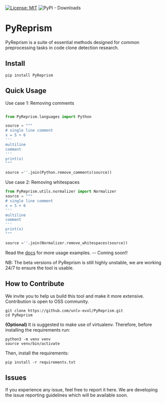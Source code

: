 [![License: MIT](https://img.shields.io/badge/License-MIT-blue.svg)](https://opensource.org/licenses/MIT)
![PyPI - Downloads](https://img.shields.io/pypi/dd/PyReprism)
# PyReprism

PyReprism is a suite of essential methods designed for common preprocessing tasks in code clone detection research.

## Install
```shell
pip install PyReprism
```
## Quick Usage
Use case 1: Removing comments 
```python

from PyReprism.languages import Python

source = """
# single line comment
x = 5 + 6
'''
multiline
comment
'''
print(x)
"""

source =''.join(Python.remove_comments(source))
```

Use case 2: Removing whitespaces 
```python
from PyReprism.utils.normalizer import Normalizer
source = """
# single line comment
x = 5 + 6
'''
multiline
comment
'''
print(x)
"""

source =''.join(Normalizer.remove_whitespaces(source))
```

Read the [docs]() for more usage examples. -- Coming soon!!

NB: The beta versions of PyReprism is still highly unstable, we are working 24/7 to ensure the tool is usable.

## How to Contribute
We invite you to help us build this tool and make it more extensive. Contribution is open to OSS community.

```shell
git clone https://github.com/unlv-evol/PyReprism.git
cd PyReprism
```
**(Optional)** It is suggested to make use of virtualenv. Therefore, before installing the requirements run:

```
python3 -m venv venv
source venv/bin/activate
```

Then, install the requirements:

```
pip install -r requirements.txt
```
## Issues
If you experience any issue, feel free to report it here. We are developing the issue reporting guidelines which will be available soon.
